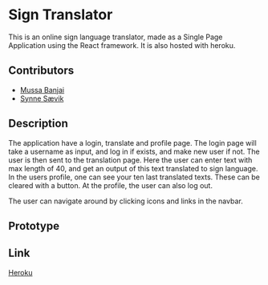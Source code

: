 # Sign Translator
This is an online sign language translator, made as a Single Page Application using the React framework. It is also hosted with heroku.


## Contributors
- [Mussa Banjai](https://gitlab.com/MoBanju)
- [Synne Sævik](https://gitlab.com/synnems)

## Description
The application have a login, translate and profile page. The login page will take a username as input, and log in if exists, and make new user if not. The user is then sent to the translation page. Here the user can enter text with max length of 40, and get an output of this text translated to sign language. In the users profile, one can see your ten last translated texts. These can be cleared with a button. At the profile, the user can also log out.

The user can navigate around by clicking icons and links in the navbar.
## Prototype



## Link
[Heroku](https://peaceful-scrubland-14369.herokuapp.com/)
